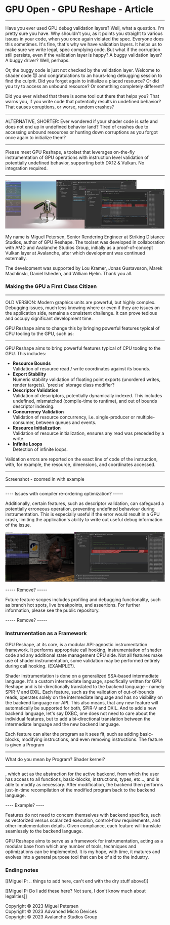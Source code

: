 
# GPU Open - GPU Reshape - Article

---

Have you ever used GPU debug validation layers? Well, what a question. I'm pretty sure you have. Why shouldn't you, as it points you straight to various issues in your code, when you once again violated the spec. Everyone does this sometimes. It's fine, that's why we have validation layers. It helps us to make sure we write legal, spec complying code.
But what if the corruption still persists, even if the validation layer is happy? A buggy validation layer? A buggy driver? Well, perhaps.

Or, the buggy code is just not checked by the validation layer. Welcome to shader code 😈 and congratulations to an hours-long debugging session to find the culprit. Did you forget again to initialize a placed resource? Or did you try to access an unbound resource? Or something completely different?

Did you ever wished that there is some tool out there that helps you? That warns you, if you write code that potentially results in undefined behavior? That causes coruptions, or worse, random crashes?

-----------------------------------------
ALTERNATIVE, SHORTER: Ever wondered if your shader code is safe and does not end up in undefined behavior land? Tired of crashes due to accessing unbound resources or hunting down corruptions as you forgot once again to initialize them?

-----------------------------------------

Please meet GPU Reshape, a toolset that leverages on-the-fly instrumentation of GPU operations 
with instruction level validation of potentially undefined behavior, supporting both DX12 & Vulkan. No integration required.

---

![Cover.png](Cover.png)

My name is Miguel Petersen, Senior Rendering Engineer at Striking Distance Studios, author of GPU Reshape.
The toolset was developed in collaboration with AMD and Avalanche Studios Group, initially as a proof-of-concept Vulkan layer at Avalanche, after which
development was continued externally.

The development was supported by Lou Kramer, Jonas Gustavsson, Marek Machlinski, Daniel Isheden, and William Hjelm. Thank you all.

### Making the GPU a First Class Citizen

---------------------------------------
OLD VERSION: Modern graphics units are powerful, but highly complex. Debugging issues, much less knowing where or even if they are issues on the application side,
remains a consistent challenge. It can prove tedious and occupy significant development time.

GPU Reshape aims to change this by bringing powerful features typical of CPU tooling to the GPU, such as:

--------------------------------------

GPU Reshape aims to bring powerful features typical of CPU tooling to the GPU. This includes:

- **Resource Bounds** </br> Validation of resource read / write coordinates against its bounds.
- **Export Stability** </br> Numeric stability validation of floating point exports (unordered writes, render targets).
'precise' storage class modifier?
- **Descriptor Validation** </br> Validation of descriptors, potentially dynamically indexed. This includes undefined, mismatched (compile-time to runtime), and out of bounds descriptor indexing.
- **Concurrency Validation** </br> Validation of resource concurrency, i.e. single-producer or multiple-consumer, between queues and events.
- **Resource Initialization** </br> Validation of resource initialization, ensures any read was preceded by a write.
- **Infinite Loops** </br> Detection of infinite loops.

Validation errors are reported on the exact line of code of the instruction, with, for example, the resource, dimensions, and coordinates accessed.

-------------------------------------------
Screenshot - zoomed in with example

-------------------------------------------

---- Issues with compiler re-ordering optimization? -----

Additionally, certain features, such as descriptor validation, can safeguard a potentially erroneous operation, preventing undefined behaviour during instrumentation. This is especially useful if the error would result in a GPU crash, limiting the application's ability to write out useful debug information of the issue.

![FirstClassSectionStart.png](FirstClassSectionStart.png)

----- Remove? -----

Future feature scopes includes profiling and debugging functionality, such as branch hot spots, live breakpoints, and assertions.
For further information, please see the public repository.

----- Remove? -----

### Instrumentation as a Framework

GPU Reshape, at its core, is a modular API-agnostic instrumentation framework.
It performs appropriate call hooking, instrumentation of shader code and any additional state management CPU side.
Not all features make use of shader instrumentation, some validation may be performed entirely during call hooking. (EXAMPLE?).

Shader instrumentation is done on a generalized SSA-based intermediate language. It's a custom intermediate language, specifically written for GPU Reshape and is bi-directionally translated to the backend language - namely SPIR-V and DXIL. Each feature, such as the validation of out-of-bounds reads, operates solely on the intermediate language and has no visibility on the backend language nor API.
This also means, that any new feature will automatically be supported for both, SPIR-V and DXIL. And to add a new backend language, let's say DXBC, one does not need to care about the individual features, but to add a bi-directional translation between the intermediate language and the new backend language.

Each feature can alter the program as it sees fit, such as adding basic-blocks, modifying instructions, 
and even removing instructions. The feature is given a Program

------------------------------------------------
What do you mean by Program? Shader kernel?

------------------------------------------------

, which act as the abstraction for the active backend, 
from which the user has access to all functions, basic-blocks, instructions, types, etc..., and is able to modify as necessary. After modification, the backend then performs just-in-time recompilation of the modified program back to the backend language.

---- Example? ----

Features do not need to concern themselves with backend specifics, such as vectorized versus scalarized execution, 
control-flow requirements, and other implementation details. Given compliance, each feature will translate seamlessly 
to the backend language.

GPU Reshape aims to serve as a framework for instrumentation, acting as a modular base from which any number of tools, 
techniques and optimizations can be implemented. It is my hope, with time, it matures and evolves into a general purpose tool that can be of aid to the industry.

### Ending notes 

[[Miguel P: .. things to add here, can't end with the dry stuff above!]]

[[Miguel P: Do I add these here? Not sure, I don't know much about legalities]]

Copyright © 2023 Miguel Petersen </br>
Copyright © 2023 Advanced Micro Devices </br>
Copyright © 2023 Avalanche Studios Group
